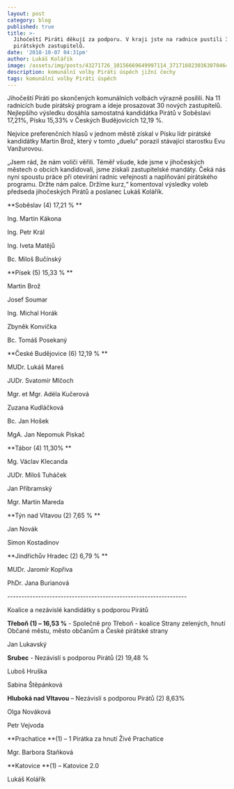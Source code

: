 ```yaml
---
layout: post
category: blog
published: true
title: >-
  Jihočeští Piráti děkují za podporu. V kraji jste na radnice pustili 30
  pirátských zastupitelů.
date: '2018-10-07 04:31pm'
author: Lukáš Kolářík
image: /assets/img/posts/43271726_10156669649997114_3717160230363070464_n.png
description: komunální volby Piráti úspěch jižní čechy
tags: komunální volby Piráti úspěch
---
```

Jihočeští Piráti po skončených komunálních volbách výrazně posílili. Na 11 radnicích bude pirátský program a ideje prosazovat 30 nových zastupitelů. Nejlepšího výsledku dosáhla samostatná kandidátka Pirátů v Soběslavi 17,21%, Písku 15,33% v Českých Budějovicích 12,19 %. 

Nejvíce preferenčních hlasů v jednom městě získal v Písku lídr pirátské kandidátky Martin Brož, který v tomto „duelu“ porazil stávající starostku Evu Vanžurovou.

„Jsem rád, že nám voliči věřili. Téměř všude, kde jsme v jihočeských městech o obcích kandidovali, jsme získali zastupitelské mandáty. Čeká nás nyní spoustu práce při otevírání radnic veřejnosti a naplňování pirátského programu. Držte nám palce. Držíme kurz,“ komentoval výsledky voleb předseda jihočeských Pirátů a poslanec Lukáš Kolářík.





**Soběslav (4)  17,21 %**

Ing. Martin Kákona

Ing. Petr Král

Ing. Iveta Matějů

Bc. Miloš Bučínský



**Písek (5)    15,33 %**

Martin Brož

Josef Soumar

Ing. Michal Horák

Zbyněk Konvička

Bc. Tomáš Posekaný



**České Budějovice (6)   12,19 %**

MUDr. Lukáš Mareš

JUDr. Svatomír Mlčoch

Mgr. et Mgr. Adéla Kučerová

Zuzana Kudláčková

Bc. Jan Hošek

MgA. Jan Nepomuk Piskač





**Tábor (4)    11,30%**

Mg. Václav Klecanda

JUDr. Miloš Tuháček

Jan Příbramský

Mgr. Martin Mareda



**Týn nad Vltavou (2) 7,65 %**

Jan Novák

Simon Kostadinov



**Jindřichův Hradec (2)   6,79 %**

MUDr. Jaromír Kopřiva

PhDr. Jana Burianová 

\----------------------------------------------------------------

Koalice a nezávislé kandidátky s podporou Pirátů

**Třeboň (1) – 16,53 %** - Společně pro Třeboň - koalice Strany zelených, hnutí Občané městu, město občanům a České pirátské strany

Jan Lukavský 



**Srubec** - Nezávislí s podporou Pirátů (2)   19,48 %

Luboš Hruška

Sabina Štěpánková



**Hluboká nad Vltavou** – Nezávislí s podporou Pirátů  (2)   8,63%

Olga Nováková

Petr Vejvoda



**Prachatice **(1) –  1 Pirátka za hnutí Živé Prachatice

Mgr. Barbora Staňková



**Katovice **(1) – Katovice 2.0

Lukáš Kolářík
